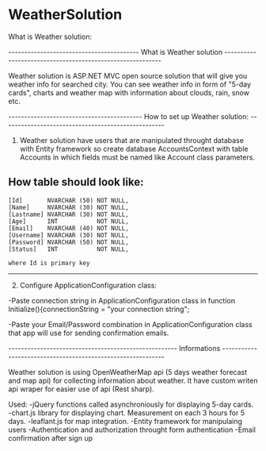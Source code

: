 # WeatherSolution
What is Weather solution:

-----------------------------------------  What is Weather solution  ----------------------------------------------------------

Weather solution is ASP.NET MVC open source solution that will give you weather info for searched city.
You can see weather info in form of "5-day cards", charts and weather map with information about clouds, rain, snow etc.


------------------------------------------  How to set up Weather solution: ---------------------------------------------------

1.  Weather solution have users that are manipulated throught database with Entity framework so create database AccountsContext with table Accounts in which fields must be named like Account class parameters.

How table should look like:
---------------------------------------
    [Id]       NVARCHAR (50) NOT NULL,
    [Name]     NVARCHAR (30) NOT NULL,
    [Lastname] NVARCHAR (30) NOT NULL,
    [Age]      INT           NOT NULL,
    [Email]    NVARCHAR (40) NOT NULL,
    [Username] NVARCHAR (30) NOT NULL,
    [Password] NVARCHAR (50) NOT NULL,
    [Status]   INT           NOT NULL,
    
    where Id is primary key
----------------------------------------

2.  Configure ApplicationConfiguration class:
  
  -Paste connection string in ApplicationConfiguration class in function Initialize(){connectionString = "your connection string";
  
  -Paste your Email/Password combination in ApplicationConfiguration class that app will use for sending confirmation emails.


----------------------------------------------------- Informations ------------------------------------------------------------


Weather solution is using OpenWeatherMap api (5 days weather forecast and map api) for collecting information about weather.
It have custom writen api wraper for easier use of api (Rest sharp). 

Used:
-jQuery functions called asynchroniously for displaying 5-day cards.
-chart.js library for displaying chart. Measurement on each 3 hours for 5 days.
-leaflant.js for map integration.
-Entity framework for manipulaing users
-Authentication and authorization throught form authentication
-Email confirmation after sign up
